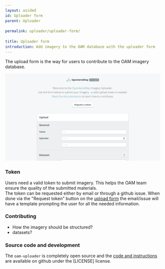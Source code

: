 ```yaml
---
layout: asided
id: Uploader form
parent: Uploader

permalink: uploader/uploader-form/

title: Uploader form
introduction: Add imagery to the OAM database with the uploader form
---
```


The upload form is the way for users to contribute to the OAM imagery database.

![](/assets/graphics/content/uploader/form.png)

### Token
Users need a valid token to submit imagery. This helps the OAM team ensure the quality of the submitted materials.  
The token can be requested either by email or through a github issue. When done via the "Request token" button on the [upload form](https://upload.openaerialmap.org) the email/issue will have a template prompting the user for all the needed information.

### Contributing

- How the imagery should be structured?
- datasets?

### Source code and development
The `oam-uploader` is completely open source and the [code and instructions](https://github.com/hotosm/oam-uploader) are available on github under the [LICENSE] license.
